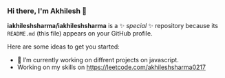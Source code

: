 ### Hi there, I'm Akhilesh 👋


**iakhileshsharma/iakhileshsharma** is a ✨ _special_ ✨ repository because its `README.md` (this file) appears on your GitHub profile.

Here are some ideas to get you started:

- 🔭 I’m currently working on diffrent projects on javascript.
-   Working on my skills on https://leetcode.com/akhileshsharma0217
